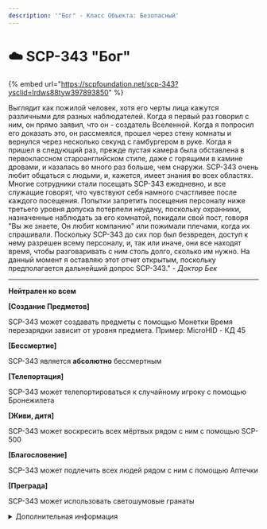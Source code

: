 ```yaml
---
description: '"Бог" - Класс Объекта: Безопасный'
---
```


# ☁️ SCP-343 "Бог"

{% embed url="https://scpfoundation.net/scp-343?ysclid=lrdws88tyw397893850" %}

Выглядит как пожилой человек, хотя его черты лица кажутся различными для разных наблюдателей. Когда я первый раз говорил с ним, он прямо заявил, что он - создатель Вселенной. Когда я попросил его доказать это, он рассмеялся, прошел через стену комнаты и вернулся через несколько секунд с гамбургером в руке. Когда я пришел в следующий раз, прежде пустая камера была обставлена в первоклассном староанглийском стиле, даже с горящими в камине дровами, и казалась во много раз больше, чем снаружи. SCP-343 очень любит общаться с людьми, и, кажется, имеет знания во всех областях. Многие сотрудники стали посещать SCP-343 ежедневно, и все служащие говорят, что чувствуют себя намного счастливее после каждого посещения. Попытки запретить посещения персоналу ниже третьего уровня допуска потерпели неудачу, поскольку охранники, назначенные наблюдать за его комнатой, покидали свой пост, говоря "Вы же знаете, Он любит компанию" или пожимали плечами, когда их спрашивали. Поскольку SCP-343 до сих пор был безвреден, доступ к нему разрешен всему персоналу, и, так или иначе, они все находят время, чтобы разговаривать с ним столь долго, сколько им нужно. На данный момент я оставляю этот отчет открытым, поскольку предполагается дальнейший допрос SCP-343." - _Доктор Бек_

***

**Нейтрален ко всем**&#x20;

**\[Создание Предметов]**&#x20;

SCP-343 может создавать предметы с помощью Монетки Время перезарядки зависит от уровня предмета. Пример: MicroHID - КД 45

**\[Бессмертие]**&#x20;

SCP-343 является **абсолютно** бессмертным&#x20;

**\[Телепортация]**&#x20;

SCP-343 может телепортироваться к случайному игроку с помощью Бронежилета&#x20;

**\[Живи, дитя]**&#x20;

SCP-343 может воскресить всех мёртвых рядом с ним с помощью SCP-500&#x20;

**\[Благословение]**&#x20;

SCP-343 может подлечить всех людей рядом с ним с помощью Аптечки&#x20;

**\[Преграда]**&#x20;

SCP-343 может использовать светошумовые гранаты

<details>

<summary>Дополнительная информация</summary>

* **Класс:** Обучение

</details>
